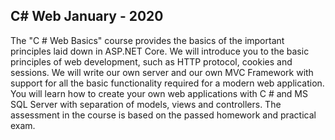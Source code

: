## C# Web January - 2020

The "C # Web Basics" course provides the basics of the important principles laid down in ASP.NET Core. We will introduce you to the basic principles of web development, such as HTTP protocol, cookies and sessions. We will write our own server and our own MVC Framework with support for all the basic functionality required for a modern web application. You will learn how to create your own web applications with C # and MS SQL Server with separation of models, views and controllers. The assessment in the course is based on the passed homework and practical exam.
